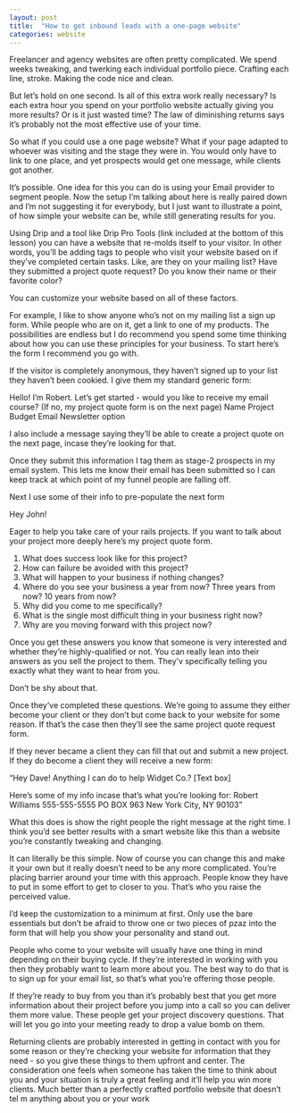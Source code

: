 ```yaml
---
layout: post
title:  "How to get inbound leads with a one-page website"
categories: website
---
```


Freelancer and agency websites are often pretty complicated. We spend weeks tweaking, and twerking each individual portfolio piece. Crafting each line, stroke. Making the code nice and clean. 

But let’s hold on one second. Is all of this extra work really necessary? Is each extra hour you spend on your portfolio website actually giving you more results? Or is it just wasted time? The law of diminishing returns says it’s probably not the most effective use of your time. 

So what if you could use a one page website? What if your page adapted to whoever was visiting and the stage they were in. You would only have to link to one place, and yet prospects would get one message, while clients got another. 

It’s possible. One idea for this you can do is using your Email provider to segment people. Now the setup I’m talking about here is really paired down and I’m not suggesting it for everybody, but I just want to illustrate a point, of how simple your website can be, while still generating results for you. 

Using Drip and a tool like Drip Pro Tools (link included at the bottom of this lesson) you can have a website that re-molds itself to your visitor. In other words, you’ll be adding tags to people who visit your website based on if they’ve completed certain tasks. Like, are they on your mailing list? Have they submitted a project quote request? Do you know their name or their favorite color? 

You can customize your website based on all of these factors. 

For example, I like to show anyone who’s not on my mailing list a sign up form. While people who are on it, get a link to one of my products. The possibilities are endless but I do recommend you spend some time thinking about how you can use these principles for your business. To start here’s the form I recommend you go with. 

If the visitor is completely anonymous, they haven’t signed up to your list they haven’t been cookied. I give them my standard generic form:

Hello! I’m Robert. Let’s get started - would you like to receive my email course? (If no, my project quote form is on the next page)
Name
Project
Budget
Email
Newsletter option

I also include a message saying they’ll be able to create a project quote on the next page, incase they’re looking for that.

Once they submit this information I tag them as stage-2 prospects in my email system. This lets me know their email has been submitted so I can keep track at which point of my funnel people are falling off. 

Next I use some of their info to pre-populate the next form

Hey John! 

Eager to help you take care of your rails projects. If you want to talk about your project more deeply here’s my project quote form. 
1. What does success look like for this project?
2. How can failure be avoided with this project?
3. What will happen to your business if nothing changes?
4. Where do you see your business a year from now? Three years from now? 10 years from now?
5. Why did you come to me specifically?
6. What is the single most difficult thing in your business right now?
7. Why are you moving forward with this project now?

Once you get these answers you know that someone is very interested and whether they’re highly-qualified or not. You can really lean into their answers as you sell the project to them. They’v specifically telling you exactly what they want to hear from you. 

Don’t be shy about that. 

Once they’ve completed these questions. We’re going to assume they either become your client or they don’t but come back to your website for some reason. If that’s the case then they’ll see the same project quote request form. 

If they never became a client they can fill that out and submit a new project. If they do become a client they will receive a new form:

“Hey Dave! Anything I can do to help Widget Co.?
[Text box]

Here’s some of my info incase that’s what you’re looking for:
Robert Williams
555-555-5555
PO BOX 963
New York City, NY 90103”

What this does is show the right people the right message at the right time. I think you’d see better results with a  smart website like this than a website you’re constantly tweaking and changing. 

It can literally be this simple. Now of course you can change this and make it your own but it really doesn’t need to be any more complicated. You’re placing barrier around your time with this approach. People know they have to put in some effort to get to closer to you. That’s who you raise the perceived value. 

I’d keep the customization to a minimum at first. Only use the bare essentials but don’t be afraid to throw one or two pieces of pzaz into the form that will help you show your personality and stand out.

People who come to your website will usually have one thing in mind depending on their buying cycle. If they’re interested in working with you then they probably want to learn more about you. The best way to do that is to sign up for your email list, so that’s what you’re offering those people. 

If they’re ready to buy from you than it’s probably best that you get more information about their project before you jump into a call so you can deliver them more value. These people get your project discovery questions. That will let you go into your meeting ready to drop a value bomb on them. 

Returning clients are probably interested in getting in contact with you for some reason or they’re checking your website for information that they need - so you give these things to them upfront and center. The consideration one feels when someone has taken the time to think about you and your situation is truly a great feeling and it’ll help you win more clients. Much better than a perfectly crafted portfolio website that doesn’t tel m anything about you or your work 

